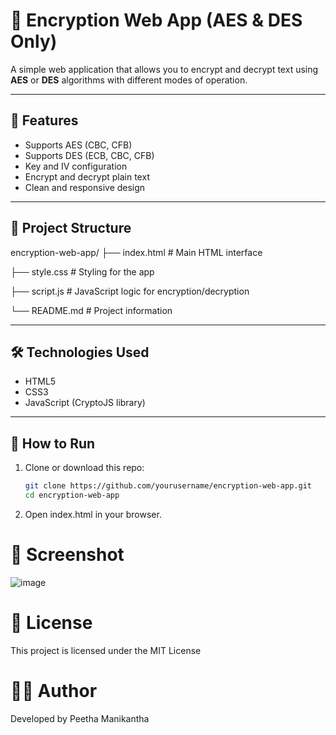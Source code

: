 # 🔐 Encryption Web App (AES & DES Only)

A simple web application that allows you to encrypt and decrypt text using **AES** or **DES** algorithms with different modes of operation.

---

## 🚀 Features

- Supports AES (CBC, CFB)
- Supports DES (ECB, CBC, CFB)
- Key and IV configuration
- Encrypt and decrypt plain text
- Clean and responsive design

---

## 📁 Project Structure

encryption-web-app/
├── index.html # Main HTML interface

├── style.css # Styling for the app

├── script.js # JavaScript logic for encryption/decryption

└── README.md # Project information


---

## 🛠 Technologies Used

- HTML5
- CSS3
- JavaScript (CryptoJS library)

---

## 🧪 How to Run

1. Clone or download this repo:
   ```bash
   git clone https://github.com/yourusername/encryption-web-app.git
   cd encryption-web-app
2. Open index.html in your browser.
# 📸 Screenshot
![image](https://github.com/user-attachments/assets/9b6f49f9-bb8e-428e-899d-4d1e1e5fc913)

# 📜 License
This project is licensed under the MIT License

# 🙋‍♂️ Author
Developed by Peetha Manikantha
